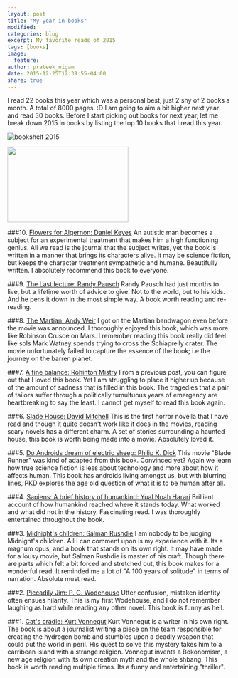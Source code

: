 ```yaml
---
layout: post
title: "My year in books"
modified:
categories: blog
excerpt: My favorite reads of 2015
tags: [books]
image:
  feature:
author: prateek_nigam
date: 2015-12-25T12:39:55-04:00
share: true
---
```


I read 22 books this year which was a personal best, just 2 shy of 2 books a month. A total of 8000 pages. :D 
I am going to aim a bit higher next year and read 30 books. Before I start picking out books for next year, let me break down 2015 in books by listing the top 10 books that I read this year.

![bookshelf 2015](http://iag0.github.io/images/yib1.png "bookshelf")

<img src="http://iag0.github.io/images/yib2.png" width="272" height="170">

###10. [Flowers for Algernon: Daniel Keyes](http://www.goodreads.com/book/show/18373.Flowers_for_Algernon)
An autistic man becomes a subject for an experimental treatment that makes him a high functioning genius. All we read is the journal that the subject writes, yet the book is written in a manner that brings its characters alive. It may be science fiction, but keeps the character treatment sympathetic and humane.
Beautifully written. I absolutely recommend this book to everyone.

###9. [The Last lecture: Randy Pausch](http://www.goodreads.com/book/show/2318271.The_Last_Lecture)
Randy Pausch had just months to live, but a lifetime worth of advice to give. Not to the world, but to his kids. And he pens it down in the most simple way. A book worth reading and re-reading.

###8. [The Martian: Andy Weir](http://www.goodreads.com/book/show/18007564-the-martian)
I got on the Martian bandwagon even before the movie was announced. I thoroughly enjoyed this book, which was more like Robinson Crusoe on Mars. I remember reading this book really did feel like sols Mark Watney spends trying to cross the Schiaprelly crater. The movie unfortunately failed to capture the essence of the book; i.e the journey on the barren planet.

###7. [A fine balance: Rohinton Mistry](http://www.goodreads.com/book/show/5211.A_Fine_Balance)
From a previous post, you can figure out that I loved this book. Yet I am struggling to place it higher up because of the amount of sadness that is filled in this book. The tragedies that a pair of tailors suffer through a politically tumultuous years of emergency are heartbreaking to say the least. I cannot get myself to read this book again.

###6. [Slade House: David Mitchell](http://www.goodreads.com/book/show/24499258-slade-house)
This is the first horror novella that I have read and though it quite doesn't work like it does in the movies, reading scary novels has a different charm. A set of stories surrounding a haunted house, this book is worth being made into a movie. Absolutely loved it.

###5. [Do Androids dream of electric sheep: Philip K. Dick](http://www.goodreads.com/book/show/7082.Do_Androids_Dream_of_Electric_Sheep_)
This movie "Blade Runner" was kind of adapted from this book. Convinced yet? Again we learn how true science fiction is less about technology and more about how it affects human. This book has androids living amongst us, but with blurring lines, PKD explores the age old question of what it is to be human after all.

###4. [Sapiens: A brief history of humankind: Yual Noah Harari](http://www.goodreads.com/book/show/23692271-sapiens)
Brilliant account of how humankind reached where it stands today. What worked and what did not in the history. Fascinating read. I was thoroughly entertained throughout the book.

###3. [Midnight's children: Salman Rushdie](http://www.goodreads.com/book/show/14836.Midnight_s_Children)
I am nobody to be judging Midnight's children. All I can comment upon is my experience with it. Its a magnum opus, and a book that stands on its own right. It may have made for a lousy movie, but Salman Rushdie is master of his craft. Though there are parts which felt a bit forced and stretched out, this book makes for a wonderful read. It reminded me a lot of "A 100 years of solitude" in terms of narration.
Absolute must read.

###2. [Piccadily Jim: P. G. Wodehouse](http://www.goodreads.com/book/show/18077.Piccadilly_Jim)
Utter confusion, mistaken identity often ensues hilarity. This is my first Wodehouse, and I do not remember laughing as hard while reading any other novel. This book is funny as hell.

###1. [Cat's  cradle: Kurt Vonnegut](http://www.goodreads.com/book/show/135479.Cat_s_Cradle)
Kurt Vonnegut is a writer in his own right. The book is about a journalist writing a piece on the team responsible for creating the hydrogen bomb and stumbles upon a deadly weapon that could put the world in peril. His quest to solve this mystery takes him to a carribean island with a strange religion. Vonnegut invents a Bokonomism, a new age religion with its own creation myth and the whole shbang. This book is worth reading multiple times. Its a funny and entertaining "thriller".
